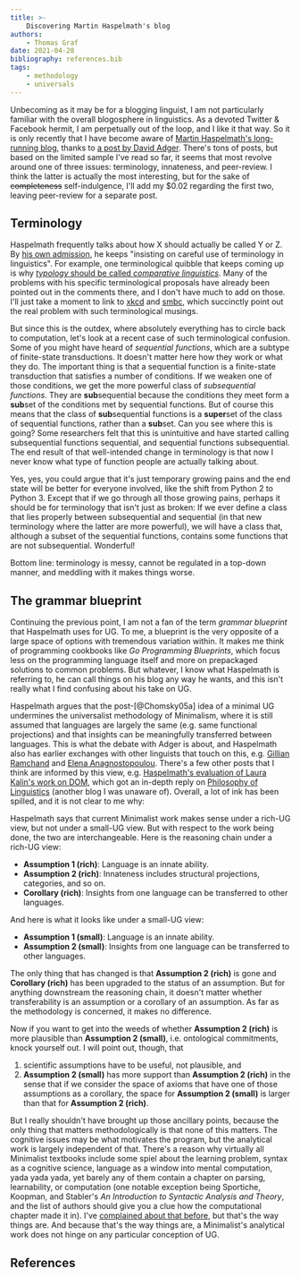```yaml
---
title: >-
    Discovering Martin Haspelmath's blog
authors:
    - Thomas Graf
date: 2021-04-28
bibliography: references.bib
tags:
    - methodology
    - universals
---
```


<!-- START_SUMMARY_BLOCK -->
Unbecoming as it may be for a blogging linguist, I am not particularly familiar with the overall blogosphere in linguistics.
As a devoted Twitter & Facebook hermit, I am perpetually out of the loop, and I like it that way.
So it is only recently that I have become aware of [Martin Haspelmath's long-running blog](https://dlc.hypotheses.org/), thanks to [a post by David Adger](https://davidadger.org/2021/04/08/are-generative-grammarians-abandoning-innateness/).
There's tons of posts, but based on the limited sample I've read so far, it seems that most revolve around one of three issues: terminology, innateness, and peer-review.
I think the latter is actually the most interesting, but for the sake of ~~completeness~~ self-indulgence, I'll add my \$0.02 regarding the first two, leaving peer-review for a separate post.
<!-- END_SUMMARY_BLOCK -->


## Terminology

Haspelmath frequently talks about how X should actually be called Y or Z.
By [his own admission](https://dlc.hypotheses.org/989), he keeps "insisting on careful use of terminology in linguistics".
For example, one terminological quibble that keeps coming up is why [*typology* should be called *comparative linguistics*](https://dlc.hypotheses.org/1915).
Many of the problems with his specific terminological proposals have already been pointed out in the comments there, and I don't have much to add on those.
I'll just take a moment to link to [xkcd](https://xkcd.com/927/) and [smbc](https://www.smbc-comics.com/comic/definition), which succinctly point out the real problem with such terminological musings.

But since this is the outdex, where absolutely everything has to circle back to computation, let's look at a recent case of such terminological confusion.
Some of you might have heard of *sequential functions*, which are a subtype of finite-state transductions.
It doesn't matter here how they work or what they do.
The important thing is that a sequential function is a finite-state transduction that satisfies a number of conditions.
If we weaken one of those conditions, we get the more powerful class of *subsequential functions*.
They are **sub**sequential because the conditions they meet form a **sub**set of the conditions met by sequential functions.
But of course this means that the class of **sub**sequential functions is a **super**set of the class of sequential functions, rather than a **sub**set.
Can you see where this is going?
Some researchers felt that this is unintuitive and have started calling subsequential functions sequential, and sequential functions subsequential.
The end result of that well-intended change in terminology is that now I never know what type of function people are actually talking about.

Yes, yes, you could argue that it's just temporary growing pains and the end state will be better for everyone involved, like the shift from Python 2 to Python 3.
Except that if we go through all those growing pains, perhaps it should be for terminology that isn't just as broken:
If we ever define a class that lies properly between subsequential and sequential (in that new terminology where the latter are more powerful), we will have a class that, although a subset of the sequential functions, contains some functions that are not subsequential.
Wonderful!

Bottom line: terminology is messy, cannot be regulated in a top-down manner, and meddling with it makes things worse.


## The grammar blueprint

Continuing the previous point, I am not a fan of the term *grammar blueprint* that Haspelmath uses for UG.
To me, a blueprint is the very opposite of a large space of options with tremendous variation within.
It makes me think of programming cookbooks like *Go Programming Blueprints*, which focus less on the programming language itself and more on prepackaged solutions to common problems.
But whatever, I know what Haspelmath is referring to, he can call things on his blog any way he wants, and this isn't really what I find confusing about his take on UG.

Haspelmath argues that the post-[@Chomsky05a] idea of a minimal UG undermines the universalist methodology of Minimalism, where it is still assumed that languages are largely the same (e.g. same functional projections) and that insights can be meaningfully transferred between languages.
This is what the debate with Adger is about, and Haspelmath also has earlier exchanges with other linguists that touch on this, e.g. [Gillian Ramchand](https://dlc.hypotheses.org/1811) and [Elena Anagnostopoulou](https://dlc.hypotheses.org/2205).
There's a few other posts that I think are informed by this view, e.g. [Haspelmath's evaluation of Laura Kalin's work on DOM](https://dlc.hypotheses.org/1496), which got an in-depth reply on [Philosophy of Linguistics](https://philosophyoflinguistics618680050.wordpress.com/2018/11/06/what-means-understanding-differential-object-marking-a-reply-to-haspelmath/) (another blog I was unaware of).
Overall, a lot of ink has been spilled, and it is not clear to me why:

Haspelmath says that current Minimalist work makes sense under a rich-UG view, but not under a small-UG view.
But with respect to the work being done, the two are interchangeable.
Here is the reasoning chain under a rich-UG view:

- **Assumption 1 (rich)**: Language is an innate ability.
- **Assumption 2 (rich)**: Innateness includes structural projections, categories, and so on.
- **Corollary (rich)**: Insights from one language can be transferred to other languages.

And here is what it looks like under a small-UG view:

- **Assumption 1 (small)**: Language is an innate ability.
- **Assumption 2 (small)**: Insights from one language can be transferred to other languages.

The only thing that has changed is that **Assumption 2 (rich)** is gone and **Corollary (rich)** has been upgraded to the status of an assumption.
But for anything downstream the reasoning chain, it doesn't matter whether transferability is an assumption or a corollary of an assumption.
As far as the methodology is concerned, it makes no difference.

Now if you want to get into the weeds of whether **Assumption 2 (rich)** is more plausible than **Assumption 2 (small)**, i.e. ontological commitments, knock yourself out.
I will point out, though, that

1. scientific assumptions have to be useful, not plausible, and
1. **Assumption 2 (small)** has more support than **Assumption 2 (rich)** in the sense that if we consider the space of axioms that have one of those assumptions as a corollary, the space for **Assumption 2 (small)** is larger than that for **Assumption 2 (rich)**.

But I really shouldn't have brought up those ancillary points, because the only thing that matters methodologically is that none of this matters.
The cognitive issues may be what motivates the program, but the analytical work is largely independent of that.
There's a reason why virtually all Minimalist textbooks include some spiel about the learning problem, syntax as a cognitive science, language as a window into mental computation, yada yada yada, yet barely any of them contain a chapter on parsing, learnability, or computation (one notable exception being Sportiche, Koopman, and Stabler's *An Introduction to Syntactic Analysis and Theory*, and the list of authors should give you a clue how the computational chapter made it in).
I've [complained about that before]({filename}2020-01-31_graf_modern_syntax_textbooks.md), but that's the way things are.
And because that's the way things are, a Minimalist's analytical work does not hinge on any particular conception of UG.


## References
